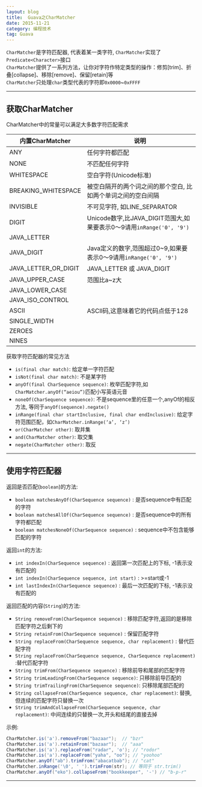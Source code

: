 ```yaml
---
layout: blog
title:  Guava之CharMatcher
date: 2015-11-21
category: 编程技术
tag: Guava
---
```

`CharMatcher`是字符匹配器, 代表着某一类字符, `CharMatcher`实现了`Predicate<Character>`接口  
`CharMatcher`提供了一系列方法，让你对字符作特定类型的操作：修剪[trim]、折叠[collapse]、移除[remove]、保留[retain]等  
`CharMatcher`只处理`char`类型代表的字符即`0x0000`~`0xFFFF`




*****
## 获取CharMatcher
CharMatcher中的常量可以满足大多数字符匹配需求

| 内置CharMatcher           | 说明                |
|--------------------------|---------------------|
| ANY                      | 任何字符都匹配        |
| NONE                     | 不匹配任何字符        |
| WHITESPACE               | 空白字符(Unicode标准)             |
| BREAKING_WHITESPACE      | 被空白隔开的两个词之间的那个空白, 比如两个单词之间的空白间隔 |
| INVISIBLE                | 不可见字符, 如LINE_SEPARATOR     |
| DIGIT                    | Unicode数字,比JAVA_DIGIT范围大,如果要表示0～9请用`inRange('0', '9')`  |
| JAVA_LETTER              |              |
| JAVA_DIGIT               | Java定义的数字,范围超过0~9,如果要表示0～9请用`inRange('0', '9')`  |
| JAVA_LETTER_OR_DIGIT     | JAVA_LETTER 或 JAVA_DIGIT |
| JAVA_UPPER_CASE          | 范围比a~z大             |
| JAVA_LOWER_CASE          |              |
| JAVA_ISO_CONTROL         |              |
| ASCII                    | ASCII码,这意味着它的代码点低于128      |
| SINGLE_WIDTH             |              |
| ZEROES                   |              |
| NINES                    |              |

获取字符匹配器的常见方法
* `is(final char match)`: 给定单一字符匹配
* `isNot(final char match)`: 不是某字符
* `anyOf(final CharSequence sequence)`: 枚举匹配字符,如`CharMatcher.anyOf(“aeiou”)`匹配小写英语元音
* `noneOf(CharSequence sequence)`: 不是sequence里的任意一个,anyOf的相反方法, 等同于`anyOf(sequence).negate()`
* `inRange(final char startInclusive, final char endInclusive)`: 给定字符范围匹配，如`CharMatcher.inRange(‘a’, ‘z’)`
* `or(CharMatcher other)`: 取并集
* `and(CharMatcher other)`: 取交集
* `negate(CharMatcher other)`: 取反

*****

## 使用字符匹配器
返回是否匹配(`boolean`)的方法:
* `boolean matchesAnyOf(CharSequence sequence)` : 是否sequence中有匹配的字符
* `boolean matchesAllOf(CharSequence sequence)` : 是否sequence中的所有字符都匹配
* `boolean matchesNoneOf(CharSequence sequence)` : sequence中不包含能够匹配的字符

返回`int`的方法:
* `int indexIn(CharSequence sequence)` : 返回第一次匹配上的下标, -1表示没有匹配的
* `int indexIn(CharSequence sequence, int start)` : >=start或-1
* `int lastIndexIn(CharSequence sequence)` : 最后一次匹配的下标, -1表示没有匹配的

返回匹配的内容(`String`)的方法:
* `String removeFrom(CharSequence sequence)` : 移除匹配字符,返回的是移除匹配字符之后剩下的
* `String retainFrom(CharSequence sequence)` : 保留匹配字符
* `String replaceFrom(CharSequence sequence, char replacement)` : 替代匹配字符
* `String replaceFrom(CharSequence sequence, CharSequence replacement)` :替代匹配字符
* `String trimFrom(CharSequence sequence)` : 移除前导和尾部的匹配字符
* `String trimLeadingFrom(CharSequence sequence)`: 只移除前导匹配的
* `String trimTrailingFrom(CharSequence sequence)`: 只移除尾部匹配的
* `String collapseFrom(CharSequence sequence, char replacement)`: 替换,但连续的匹配字符只替换一次
* `String trimAndCollapseFrom(CharSequence sequence, char replacement)`: 中间连续的只替换一次,开头和结尾的直接去掉

示例:

```java
CharMatcher.is('a').removeFrom("bazaar");  // "bzr"
CharMatcher.is('a').retainFrom("bazaar");  // "aaa"
CharMatcher.is('a').replaceFrom("radar", 'o'); // "rodor"
CharMatcher.is('a').replaceFrom("yaha", "oo"); // "yoohoo"
CharMatcher.anyOf("ab").trimFrom("abacatbab"); // "cat"
CharMatcher.inRange('\0', ' ').trimFrom(str); // 等同于 str.trim()
CharMatcher.anyOf("eko").collapseFrom("bookkeeper", '-') // "b-p-r"
```

*****
